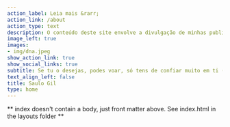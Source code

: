 ```yaml
---
action_label: Leia mais &rarr;
action_link: /about
action_type: text
description: O conteúdo deste site envolve a divulgação de minhas publicações científicas, artigos de opinião e projetos na área de ciência de dados utilizando linguagem R.
image_left: true
images:
- img/dna.jpeg
show_action_link: true
show_social_links: true
subtitle: Se tu o desejas, podes voar, só tens de confiar muito em ti (Steve Jobs)
text_align_left: false
title: Saulo Gil
type: home
---
```


** index doesn't contain a body, just front matter above.
See index.html in the layouts folder **
